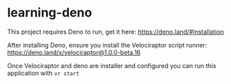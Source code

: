 # learning-deno

This project requires Deno to run, get it here: https://deno.land/#installation

After installing Deno, ensure you install the Velociraptor script runner: https://deno.land/x/velociraptor@1.0.0-beta.16

Once Velociraptor and deno are installer and configured you can run this application with `vr start`
